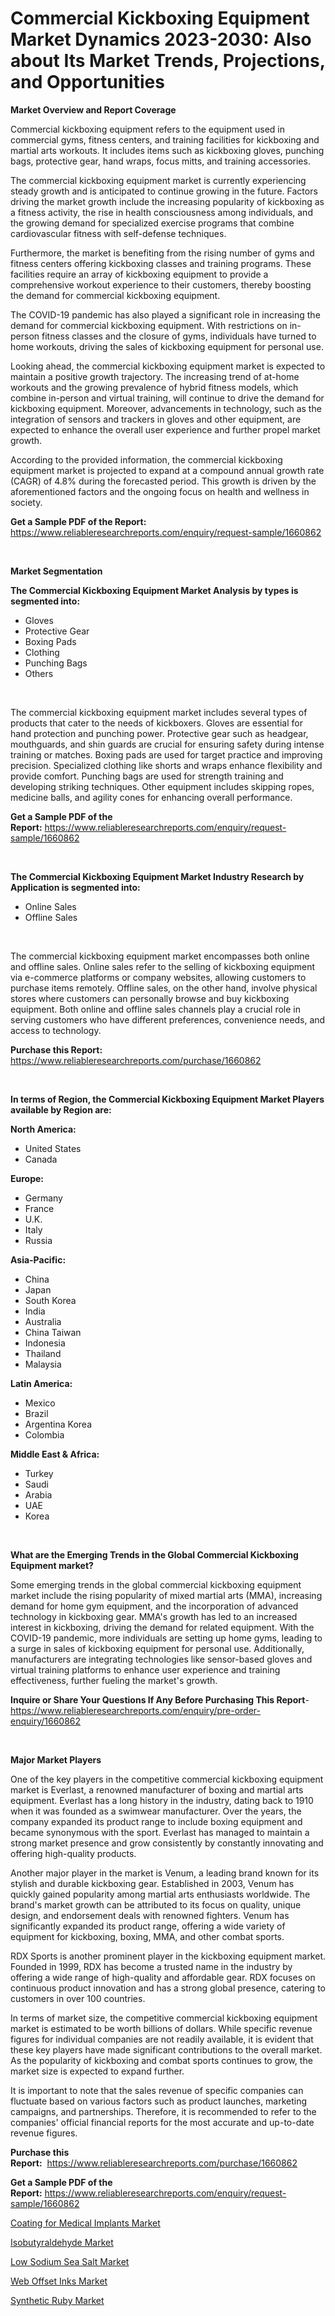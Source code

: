 <p><h1>Commercial Kickboxing Equipment Market Dynamics 2023-2030: Also about Its Market Trends, Projections, and Opportunities</h1></p><p><strong>Market Overview and Report Coverage</strong></p>
<p><p>Commercial kickboxing equipment refers to the equipment used in commercial gyms, fitness centers, and training facilities for kickboxing and martial arts workouts. It includes items such as kickboxing gloves, punching bags, protective gear, hand wraps, focus mitts, and training accessories.</p><p>The commercial kickboxing equipment market is currently experiencing steady growth and is anticipated to continue growing in the future. Factors driving the market growth include the increasing popularity of kickboxing as a fitness activity, the rise in health consciousness among individuals, and the growing demand for specialized exercise programs that combine cardiovascular fitness with self-defense techniques.</p><p>Furthermore, the market is benefiting from the rising number of gyms and fitness centers offering kickboxing classes and training programs. These facilities require an array of kickboxing equipment to provide a comprehensive workout experience to their customers, thereby boosting the demand for commercial kickboxing equipment.</p><p>The COVID-19 pandemic has also played a significant role in increasing the demand for commercial kickboxing equipment. With restrictions on in-person fitness classes and the closure of gyms, individuals have turned to home workouts, driving the sales of kickboxing equipment for personal use.</p><p>Looking ahead, the commercial kickboxing equipment market is expected to maintain a positive growth trajectory. The increasing trend of at-home workouts and the growing prevalence of hybrid fitness models, which combine in-person and virtual training, will continue to drive the demand for kickboxing equipment. Moreover, advancements in technology, such as the integration of sensors and trackers in gloves and other equipment, are expected to enhance the overall user experience and further propel market growth.</p><p>According to the provided information, the commercial kickboxing equipment market is projected to expand at a compound annual growth rate (CAGR) of 4.8% during the forecasted period. This growth is driven by the aforementioned factors and the ongoing focus on health and wellness in society.</p></p>
<p><strong>Get a Sample PDF of the Report:</strong> <a href="https://www.reliableresearchreports.com/enquiry/request-sample/1660862">https://www.reliableresearchreports.com/enquiry/request-sample/1660862</a></p>
<p>&nbsp;</p>
<p><strong>Market Segmentation</strong></p>
<p><strong>The Commercial Kickboxing Equipment Market Analysis by types is segmented into:</strong></p>
<p><ul><li>Gloves</li><li>Protective Gear</li><li>Boxing Pads</li><li>Clothing</li><li>Punching Bags</li><li>Others</li></ul></p>
<p>&nbsp;</p>
<p><p>The commercial kickboxing equipment market includes several types of products that cater to the needs of kickboxers. Gloves are essential for hand protection and punching power. Protective gear such as headgear, mouthguards, and shin guards are crucial for ensuring safety during intense training or matches. Boxing pads are used for target practice and improving precision. Specialized clothing like shorts and wraps enhance flexibility and provide comfort. Punching bags are used for strength training and developing striking techniques. Other equipment includes skipping ropes, medicine balls, and agility cones for enhancing overall performance.</p></p>
<p><strong>Get a Sample PDF of the Report:</strong>&nbsp;<a href="https://www.reliableresearchreports.com/enquiry/request-sample/1660862">https://www.reliableresearchreports.com/enquiry/request-sample/1660862</a></p>
<p>&nbsp;</p>
<p><strong>The Commercial Kickboxing Equipment Market Industry Research by Application is segmented into:</strong></p>
<p><ul><li>Online Sales</li><li>Offline Sales</li></ul></p>
<p>&nbsp;</p>
<p><p>The commercial kickboxing equipment market encompasses both online and offline sales. Online sales refer to the selling of kickboxing equipment via e-commerce platforms or company websites, allowing customers to purchase items remotely. Offline sales, on the other hand, involve physical stores where customers can personally browse and buy kickboxing equipment. Both online and offline sales channels play a crucial role in serving customers who have different preferences, convenience needs, and access to technology.</p></p>
<p><strong>Purchase this Report:</strong>&nbsp; <a href="https://www.reliableresearchreports.com/purchase/1660862">https://www.reliableresearchreports.com/purchase/1660862</a></p>
<p>&nbsp;</p>
<p><strong>In terms of Region, the Commercial Kickboxing Equipment Market Players available by Region are:</strong></p>
<p>
    <p> <strong> North America: </strong>
        <ul>
            <li>United States</li>
            <li>Canada</li>
        </ul>
        </p> 
    <p> <strong> Europe: </strong>
        <ul>
            <li>Germany</li>
            <li>France</li>
            <li>U.K.</li>
            <li>Italy</li>
            <li>Russia</li>
        </ul>
        </p> 
    <p> <strong> Asia-Pacific: </strong>
        <ul>
            <li>China</li>
            <li>Japan</li>
            <li>South Korea</li>
            <li>India</li>
            <li>Australia</li>
            <li>China Taiwan</li>
            <li>Indonesia</li>
            <li>Thailand</li>
            <li>Malaysia</li>
        </ul>
        </p> 
    <p> <strong> Latin America: </strong>
        <ul>
            <li>Mexico</li>
            <li>Brazil</li>
            <li>Argentina Korea</li>
            <li>Colombia</li>
        </ul>
        </p> 
    <p> <strong> Middle East & Africa: </strong>
        <ul>
            <li>Turkey</li>
            <li>Saudi</li>
            <li>Arabia</li>
            <li>UAE</li>
            <li>Korea</li>
        </ul>
    </p>
    </p>
<p>&nbsp;</p>
<p><strong>What are the Emerging Trends in the Global Commercial Kickboxing Equipment market?</strong></p>
<p><p>Some emerging trends in the global commercial kickboxing equipment market include the rising popularity of mixed martial arts (MMA), increasing demand for home gym equipment, and the incorporation of advanced technology in kickboxing gear. MMA's growth has led to an increased interest in kickboxing, driving the demand for related equipment. With the COVID-19 pandemic, more individuals are setting up home gyms, leading to a surge in sales of kickboxing equipment for personal use. Additionally, manufacturers are integrating technologies like sensor-based gloves and virtual training platforms to enhance user experience and training effectiveness, further fueling the market's growth.</p></p>
<p><strong>Inquire or Share Your Questions If Any Before Purchasing This Report</strong>- <a href="https://www.reliableresearchreports.com/enquiry/pre-order-enquiry/1660862">https://www.reliableresearchreports.com/enquiry/pre-order-enquiry/1660862</a></p>
<p>&nbsp;</p>
<p><strong>Major Market Players</strong></p>
<p><p>One of the key players in the competitive commercial kickboxing equipment market is Everlast, a renowned manufacturer of boxing and martial arts equipment. Everlast has a long history in the industry, dating back to 1910 when it was founded as a swimwear manufacturer. Over the years, the company expanded its product range to include boxing equipment and became synonymous with the sport. Everlast has managed to maintain a strong market presence and grow consistently by constantly innovating and offering high-quality products. </p><p>Another major player in the market is Venum, a leading brand known for its stylish and durable kickboxing gear. Established in 2003, Venum has quickly gained popularity among martial arts enthusiasts worldwide. The brand's market growth can be attributed to its focus on quality, unique design, and endorsement deals with renowned fighters. Venum has significantly expanded its product range, offering a wide variety of equipment for kickboxing, boxing, MMA, and other combat sports.</p><p>RDX Sports is another prominent player in the kickboxing equipment market. Founded in 1999, RDX has become a trusted name in the industry by offering a wide range of high-quality and affordable gear. RDX focuses on continuous product innovation and has a strong global presence, catering to customers in over 100 countries.</p><p>In terms of market size, the competitive commercial kickboxing equipment market is estimated to be worth billions of dollars. While specific revenue figures for individual companies are not readily available, it is evident that these key players have made significant contributions to the overall market. As the popularity of kickboxing and combat sports continues to grow, the market size is expected to expand further.</p><p>It is important to note that the sales revenue of specific companies can fluctuate based on various factors such as product launches, marketing campaigns, and partnerships. Therefore, it is recommended to refer to the companies' official financial reports for the most accurate and up-to-date revenue figures.</p></p>
<p><strong>Purchase this Report:</strong>&nbsp;&nbsp;<a href="https://www.reliableresearchreports.com/purchase/1660862">https://www.reliableresearchreports.com/purchase/1660862</a></p>
<p></p>
<p><strong>Get a Sample PDF of the Report:</strong>&nbsp;<a href="https://www.reliableresearchreports.com/enquiry/request-sample/1660862">https://www.reliableresearchreports.com/enquiry/request-sample/1660862</a></p>
<p><p><a href="https://medium.com/@avaalsop666/coating-for-medical-implants-market-focuses-on-market-share-size-and-projected-forecast-till-2030-3aeff27eed4d">Coating for Medical Implants Market</a></p><p><a href="https://medium.com/@deirdredavies67/isobutyraldehyde-market-furnishes-information-on-market-share-market-trends-and-market-growth-8be6b31677b6">Isobutyraldehyde Market</a></p><p><a href="https://medium.com/@twiladurgan/decoding-low-sodium-sea-salt-market-metrics-market-share-trends-and-growth-patterns-a5682f9c0211">Low Sodium Sea Salt Market</a></p><p><a href="https://medium.com/@linabernier/analyzing-web-offset-inks-market-global-industry-perspective-and-forecast-2023-to-2030-820f9a8f994c">Web Offset Inks Market</a></p><p><a href="https://medium.com/@deirdreclark76/synthetic-ruby-market-furnishes-information-on-market-share-market-trends-and-market-growth-4ee6014cf24a">Synthetic Ruby Market</a></p></p>